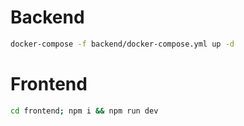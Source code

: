 # Backend
```bash
docker-compose -f backend/docker-compose.yml up -d 
```

# Frontend
```bash
cd frontend; npm i && npm run dev
```

